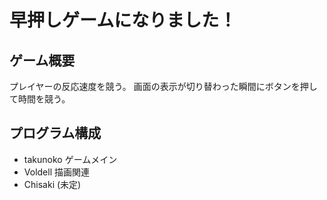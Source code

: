 # 早押しゲームになりました！

## ゲーム概要
プレイヤーの反応速度を競う。
画面の表示が切り替わった瞬間にボタンを押して時間を競う。

## プログラム構成
* takunoko
	ゲームメイン
* Voldell
	描画関連
* Chisaki
	(未定)
